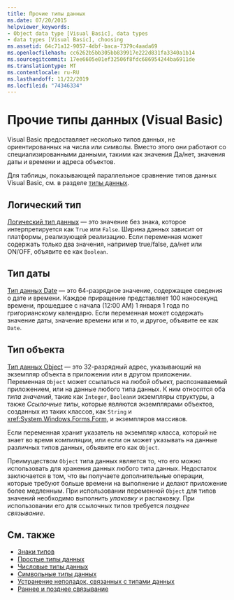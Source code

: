 ```yaml
---
title: Прочие типы данных
ms.date: 07/20/2015
helpviewer_keywords:
- Object data type [Visual Basic], data types
- data types [Visual Basic], choosing
ms.assetid: 64c71a12-9057-4dbf-baca-7379c4aada69
ms.openlocfilehash: cc6262b5bb305bb839917e222d831fa3340a1b14
ms.sourcegitcommit: 17ee6605e01ef32506f8fdc686954244ba6911de
ms.translationtype: MT
ms.contentlocale: ru-RU
ms.lasthandoff: 11/22/2019
ms.locfileid: "74346334"
---
```

# <a name="miscellaneous-data-types-visual-basic"></a>Прочие типы данных (Visual Basic)
Visual Basic предоставляет несколько типов данных, не ориентированных на числа или символы. Вместо этого они работают со специализированными данными, такими как значения Да/нет, значения даты и времени и адреса объектов.  
  
 Для таблицы, показывающей параллельное сравнение типов данных Visual Basic, см. в разделе [типы данных](../../../../visual-basic/language-reference/data-types/index.md).  
  
## <a name="boolean-type"></a>Логический тип  
 [Логический тип данных](../../../../visual-basic/language-reference/data-types/boolean-data-type.md) — это значение без знака, которое интерпретируется как `True` или `False`. Ширина данных зависит от платформы, реализующей реализацию. Если переменная может содержать только два значения, например true/false, да/нет или ON/OFF, объявите ее как `Boolean`.  
  
## <a name="date-type"></a>Тип даты  
 [Тип данных Date](../../../../visual-basic/language-reference/data-types/date-data-type.md) — это 64-разрядное значение, содержащее сведения о дате и времени. Каждое приращение представляет 100 наносекунд времени, прошедшее с начала (12:00 AM) 1 января 1 года по григорианскому календарю. Если переменная может содержать значение даты, значение времени или и то, и другое, объявите ее как `Date`.  
  
## <a name="object-type"></a>Тип объекта  
 [Тип данных Object](../../../../visual-basic/language-reference/data-types/object-data-type.md) — это 32-разрядный адрес, указывающий на экземпляр объекта в приложении или в другом приложении. Переменная `Object` может ссылаться на любой объект, распознаваемый приложением, или на данные любого типа данных. К ним относятся оба *типа значений*, такие как `Integer`, `Boolean`и экземпляры структуры, а также *Ссылочные типы*, которые являются экземплярами объектов, созданных из таких классов, как `String` и <xref:System.Windows.Forms.Form>, и экземпляров массивов.  
  
 Если переменная хранит указатель на экземпляр класса, который не знает во время компиляции, или если он может указывать на данные различных типов данных, объявите его как `Object`.  
  
 Преимуществом `Object` типа данных является то, что его можно использовать для хранения данных любого типа данных. Недостаток заключается в том, что вы получаете дополнительные операции, которые требуют больше времени на выполнение и делают приложение более медленным. При использовании переменной `Object` для типов значений необходимо выполнить *упаковку* и распаковку. При использовании его для ссылочных типов требуется *позднее связывание*.  
  
## <a name="see-also"></a>См. также

- [Знаки типов](../../../../visual-basic/programming-guide/language-features/data-types/type-characters.md)
- [Простые типы данных](../../../../visual-basic/programming-guide/language-features/data-types/elementary-data-types.md)
- [Числовые типы данных](../../../../visual-basic/programming-guide/language-features/data-types/numeric-data-types.md)
- [Символьные типы данных](../../../../visual-basic/programming-guide/language-features/data-types/character-data-types.md)
- [Устранение неполадок, связанных с типами данных](../../../../visual-basic/programming-guide/language-features/data-types/troubleshooting-data-types.md)
- [Раннее и позднее связывание](../../../../visual-basic/programming-guide/language-features/early-late-binding/index.md)
